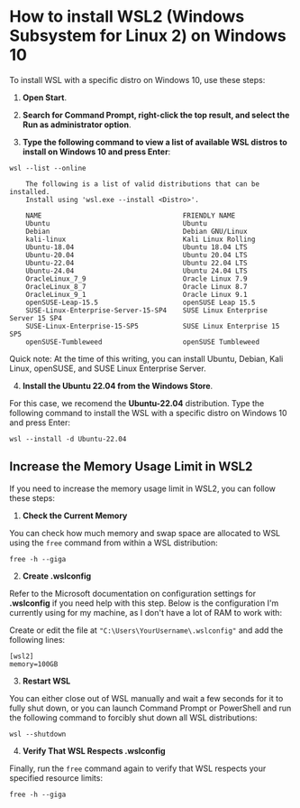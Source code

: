 # How to install WSL2 (Windows Subsystem for Linux 2) on Windows 10

To install WSL with a specific distro on Windows 10, use these steps:

1. **Open Start**.

2. **Search for Command Prompt, right-click the top result, and select the Run as administrator option**.

3. **Type the following command to view a list of available WSL distros to install on Windows 10 and press Enter**:
```
wsl --list --online

	The following is a list of valid distributions that can be installed.
	Install using 'wsl.exe --install <Distro>'.

	NAME                                   FRIENDLY NAME
	Ubuntu                                 Ubuntu
	Debian                                 Debian GNU/Linux
	kali-linux                             Kali Linux Rolling
	Ubuntu-18.04                           Ubuntu 18.04 LTS
	Ubuntu-20.04                           Ubuntu 20.04 LTS
	Ubuntu-22.04                           Ubuntu 22.04 LTS
	Ubuntu-24.04                           Ubuntu 24.04 LTS
	OracleLinux_7_9                        Oracle Linux 7.9
	OracleLinux_8_7                        Oracle Linux 8.7
	OracleLinux_9_1                        Oracle Linux 9.1
	openSUSE-Leap-15.5                     openSUSE Leap 15.5
	SUSE-Linux-Enterprise-Server-15-SP4    SUSE Linux Enterprise Server 15 SP4
	SUSE-Linux-Enterprise-15-SP5           SUSE Linux Enterprise 15 SP5
	openSUSE-Tumbleweed                    openSUSE Tumbleweed
```
Quick note: At the time of this writing, you can install Ubuntu, Debian, Kali Linux, openSUSE, and SUSE Linux Enterprise Server.

4. **Install the Ubuntu 22.04 from the Windows Store**.

For this case, we recomend the **Ubuntu-22.04** distribution. Type the following command to install the WSL with a specific distro on Windows 10 and press Enter:
```
wsl --install -d Ubuntu-22.04
```

<!--
### References

https://pureinfotech.com/install-windows-subsystem-linux-2-windows-10/#install_wsl_command_2004_windows10
https://ubuntu.com/tutorials/install-ubuntu-on-wsl2-on-windows-11-with-gui-support#1-overview
https://linuxconfig.org/ubuntu-22-04-on-wsl-windows-subsystem-for-linux

-->



## Increase the Memory Usage Limit in WSL2

If you need to increase the memory usage limit in WSL2, you can follow these steps:

1. **Check the Current Memory**

You can check how much memory and swap space are allocated to WSL using the `free` command from within a WSL distribution:

```
free -h --giga
```

2. **Create .wslconfig**

Refer to the Microsoft documentation on configuration settings for **.wslconfig** if you need help with this step. Below is the configuration I'm currently using for my machine, as I don't have a lot of RAM to work with:

Create or edit the file at `"C:\Users\YourUsername\.wslconfig"` and add the following lines:

```
[wsl2]
memory=100GB
```

3. **Restart WSL**

You can either close out of WSL manually and wait a few seconds for it to fully shut down, or you can launch Command Prompt or PowerShell and run the following command to forcibly shut down all WSL distributions:

```
wsl --shutdown
```

4. **Verify That WSL Respects .wslconfig**

Finally, run the `free` command again to verify that WSL respects your specified resource limits:

```
free -h --giga
```

<!-- 

### References

https://www.aleksandrhovhannisyan.com/blog/limiting-memory-usage-in-wsl-2/

-->